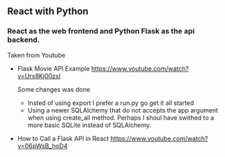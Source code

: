 ## React with Python

### React as the web frontend and Python Flask as the api backend.

Taken from Youtube

- Flask Movie API Example
  https://www.youtube.com/watch?v=Urx8Kj00zsI

  Some changes was done

  - Insted of using export I prefer a run.py go get it all started
  - Using a newer SQLAlchemy that do not accepts the app argument when using create_all method.
    Perhaps I shoul have swithed to a more basic SQLite instead of SQLAlchemy.

- How to Call a Flask API in React
  https://www.youtube.com/watch?v=06pWsB_hoD4
